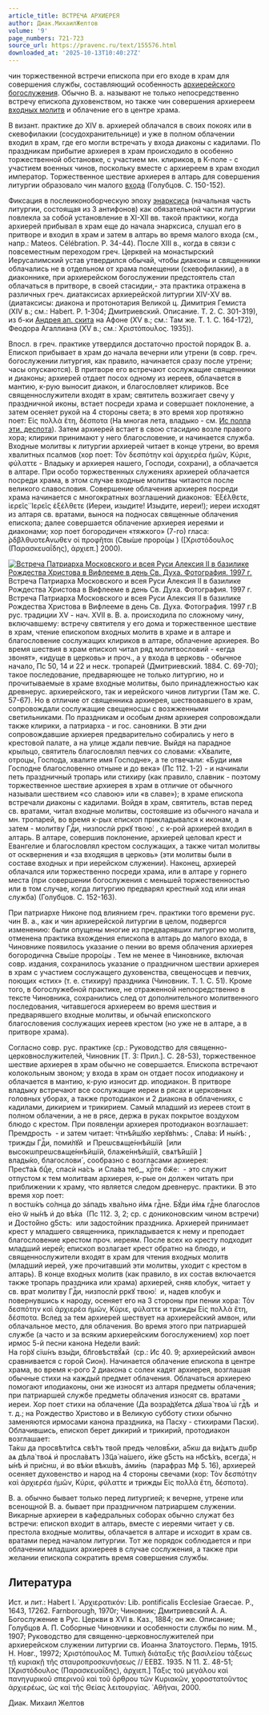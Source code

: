 ```yaml
---
article_title: ВСТРЕЧА АРХИЕРЕЯ
author: Диак.МихаилЖелтов
volume: '9'
page_numbers: 721-723
source_url: https://pravenc.ru/text/155576.html
downloaded_at: '2025-10-13T10:40:27Z'
---
```


чин торжественной встречи епископа при его входе в храм для совершения службы, составляющий особенность [архиерейского богослужения](<https://pravenc.ru/text/архиерейского богослужения.html>). Обычно В. а. называют не только непосредственно встречу епископа духовенством, но также чин совершения архиереем [входных молитв](<https://pravenc.ru/text/ВХОДНЫЕ МОЛИТВЫ.html>) и облачение его в центре храма.

В визант. практике до XIV в. архиерей облачался в своих покоях или в скевофилакии (сосудохранительнице) и уже в полном облачении входил в храм, где его могли встречать у входа диаконы с кадилами. По праздникам прибытие архиерея в храм происходило в особенно торжественной обстановке, с участием мн. клириков, в К-поле - с участием военных чинов, поскольку вместе с архиереем в храм входил император. Торжественное шествие архиерея в алтарь для совершения литургии образовало чин малого [входа](https://pravenc.ru/text/входа.html) (Голубцов. С. 150-152).

Фиксация в послеиконоборческую эпоху [энарксиса](https://pravenc.ru/text/энарксиса.html) (начальная часть литургии, состоящая из 3 антифонов) как обязательной части литургии повлекла за собой установление в XI-XII вв. такой практики, когда архиерей прибывал в храм еще до начала энарксиса, слушал его в притворе и входил в храм и затем в алтарь во время малого входа (см., напр.: Mateos. Célébration. P. 34-44). После XIII в., когда в связи с повсеместным переходом греч. Церквей на монастырский Иерусалимский устав утвердился обычай, чтобы диаконы и священники облачались не в отдельном от храма помещении (скевофилакии), а в диаконнике, при архиерейском богослужении предстоятель стал облачаться в притворе, в своей стасидии,- эта практика отражена в различных греч. диатаксисах архиерейской литургии XIV-XV вв. (диатаксисы: диакона и протонотария Великой ц. Димитрия Гемиста (XIV в.; см.: Habert. P. 1-304; Дмитриевский. Описание. Т. 2. С. 301-319), из б-ки [Андрея ап. скита](<https://pravenc.ru/text/АНДРЕЯ АПОСТОЛА СКИТ.html>) на Афоне (XV в.; см.: Там же. Т. 1. С. 164-172), Феодора Агаллиана (XV в.; см.: Χριστόπουλος. 1935)).

Впосл. в греч. практике утвердился достаточно простой порядок В. а. Епископ прибывает в храм до начала вечерни или утрени (в совр. греч. богослужении литургия, как правило, начинается сразу после утрени; часы опускаются). В притворе его встречают сослужащие священники и диаконы; архиерей отдает посох одному из иереев, облачается в мантию, к-рую выносит диакон, и благословляет клириков. Все священнослужители входят в храм; святитель возжигает свечу у праздничной иконы, встает посреди храма и совершает поклонение, а затем осеняет рукой на 4 стороны света; в это время хор протяжно поет: Εἰς πολλὰ ἔτη, δέσποτα (На многая лета, владыко - см. [Ис полла эти, деспота](<https://pravenc.ru/text/Ис полла эти  деспота.html>)). Затем архиерей встает в свою стасидию возле правого хора; клирики принимают у него благословение, и начинается служба. Входные молитвы к литургии архиерей читает в конце утрени, во время хвалитных псалмов (хор поет: Τὸν δεσπότην καὶ ἀρχιερέα ἡμῶν, Κύριε, φύλαττε - Владыку и архиерея нашего, Господи, сохрани), а облачается в алтаре. При особо торжественных служениях архиерей облачается посреди храма, в этом случае входные молитвы читаются после великого славословия. Совершение облачения архиерея посреди храма начинается с многократных возглашений диаконов: ᾿Εξέλθετε, ἱερεῖς̇ ῾Ιερεῖς ἐξέλθετε (Иереи, изыдите! Изыдите, иереи!); иереи исходят из алтаря св. вратами, вынося на подносах священные облачения епископа; далее совершается облачение архиерея иереями и диаконами; хор поет богородичен «тяжкого» (7-го) гласа: ̀ρδβλθυοτεΑνωθεν οἱ προφῆται (<span class="cu">Свы́ше</span> <span class="cu">проро́цы</span> ) ([Χριστόδουλος (Παρασκευαΐδης), ἀρχιεπ.] 2000).

[![Встреча Патриарха Московского и всея Руси Алексия II в базилике Рождества Христова в Вифлееме в день Св. Духа. Фотография. 1997 г.](https://pravenc.ru/data/738/461/1234/i200.jpg "Кликните для увеличения картинки")](https://pravenc.ru/data/738/461/1234/i400.jpg)Встреча Патриарха Московского и всея Руси Алексия II в базилике Рождества Христова в Вифлееме в день Св. Духа. Фотография. 1997 г.  
Встреча Патриарха Московского и всея Руси Алексия II в базилике Рождества Христова в Вифлееме в день Св. Духа. Фотография. 1997 г.В рус. традиции XV - нач. XVII в. В. а. происходила по сложному чину, включавшему: встречу святителя у его дома и торжественное шествие в храм, чтение епископом входных молитв в храме и в алтаре и благословение сослужащих клириков в алтаре, облачение архиерея. Во время шествия в храм епископ читал ряд молитвословий - «егда звонят», «идуще в церковь» и проч., а у входа в церковь - обычное начало, Пс 50, 14 и 22 и неск. тропарей (Дмитриевский. 1884. С. 69-70); такое последование, предваряющее не только литургию, но и прочитываемые в храме входные молитвы, было принадлежностью как древнерус. архиерейского, так и иерейского чинов литургии (Там же. С. 57-67). Но в отличие от священника архиерея, шествовавшего в храм, сопровождали сослужащие свещеносцы с возжженными светильниками. По праздникам и особым дням архиерея сопровождали также клирики, а патриарха - и гос. сановники. В эти дни сопровождавшие архиерея предварительно собирались у него в крестовой палате, а на улице ждали певчие. Выйдя на парадное крыльцо, святитель благословлял певчих со словами: «Хвалите, отроцы, Господа, хвалите имя Господне», а те отвечали: «Буди имя Господне благословенно отныне и до века» (Пс 112. 1-2) - и начинали петь праздничный тропарь или стихиру (как правило, славник - поэтому торжественное шествие архиерея в храм в отличие от обычного называли шествием «со славою» или «в славе»); в храме епископа встречали диаконы с кадилами. Войдя в храм, святитель, встав перед св. вратами, читал входные молитвы, состоявшие из обычного начала и мн. тропарей, во время к-рых епископ прикладывался к иконам, а затем - молитву <span class="cu">Гдⷭ҇и,</span> <span class="cu">низпослѝ</span> <span class="cu">рpкꙋ</span> <span class="cu">твою́:</span> , с к-рой архиерей входил в алтарь. В алтаре, совершив поклонение, архиерей целовал крест и Евангелие и благословлял крестом сослужащих, а также читал молитвы от осквернения и «за входящия в церковь» (эти молитвы были в составе входных и при иерейском служении). Наконец, архиерей облачался или торжественно посреди храма, или в алтаре у горнего места (при совершении богослужения с меньшей торжественностью или в том случае, когда литургию предварял крестный ход или иная служба) (Голубцов. С. 152-163).

При патриархе Никоне под влиянием греч. практики того времени рус. чин В. а., как и чин архиерейской литургии в целом, подвергся изменению: были опущены многие из предварявших литургию молитв, отменена практика вхождения епископа в алтарь до малого входа, в Чиновнике появилось указание о пении во время облачения архиерея богородична <span class="cu">Свы́ше</span> <span class="cu">проро́цы</span> . Тем не менее в Чиновнике, включая совр. издания, сохранилось указание о праздничном шествии архиерея в храм с участием сослужащего духовенства, свещеносцев и певчих, поющих «стих» (т. е. стихиру) праздника (Чиновник. Т. 1. С. 51). Кроме того, в богослужебной практике, не отраженной непосредственно в тексте Чиновника, сохранились след от дополнительного молитвенного последования, читавшегося архиереем во время шествия и предварявшего входные молитвы, и обычай епископского благословения сослужащих иереев крестом (но уже не в алтаре, а в притворе храма).

Согласно совр. рус. практике (ср.: Руководство для священно-церковнослужителей, Чиновник [Т. 3: Прил.]. С. 28-53), торжественное шествие архиерея в храм обычно не совершается. Епископа встречают колокольным звоном; у входа в храм он отдает посох иподиакону и облачается в мантию, к-рую износит др. иподиакон. В притворе владыку встречают все сослужащие иереи в рясах и церковных головных уборах, а также протодиакон и 2 диакона в облачениях, с кадилами, дикирием и трикирием. Самый младший из иереев стоит в полном облачении, а не в рясе, держа в руках покрытое воздухом блюдо с крестом. При появлении архиерея протодиакон возглашает: <span class="cu">Премдрость</span>  - и затем читает: <span class="cu">Чⷭ҇тнѣ́йшꙋю</span> <span class="cu">херꙋвhмъ:</span> , <span class="cu">Сла́ва:</span> <span class="cu">И҆</span> <span class="cu">ны́нѣ:</span> , трижды <span class="cu">Гдⷭ҇и,</span> <span class="cu">поми́лꙋй</span>  и <span class="cu">Преѡсвѧще́ннѣйшїй</span>  [или <span class="cu">высокѡпреѡсвѧще́ннѣйшїй,</span> <span class="cu">блаже́ннѣйшїй,</span> <span class="cu">свѧтѣ́йшїй</span> ] <span class="cu">влады́ко,</span> <span class="cu">благослови́</span> , сообразно с возгласами архиерея: <span class="cu">Прест҃а́ѧ</span> <span class="cu">бцⷣе,</span> <span class="cu">спасѝ</span> <span class="cu">на́съ</span>  и <span class="cu">Сла́ва</span> <span class="cu">теб_,</span> <span class="cu">хрⷭ҇те</span> <span class="cu">бж҃е:</span>  - это служит отпустом к тем молитвам архиерея, к-рые он должен читать при приближении к храму, что является следом древнерус. практики. В это время хор поет: <span class="cu">n</span> <span class="cu">востѡ́къ</span> <span class="cu">со́лнца</span> <span class="cu">до</span> <span class="cu">за҆падъ</span> <span class="cu">хва́льно</span> <span class="cu">и҆́мѧ</span> <span class="cu">гдⷭ҇не.</span> <span class="cu">Бꙋ́ди</span> <span class="cu">и҆́мѧ</span> <span class="cu">гдⷭ҇не</span> <span class="cu">благослове́но</span> <span class="cu">ѿ</span> <span class="cu">ны́нѣ</span> <span class="cu">и҆</span> <span class="cu">до</span> <span class="cu">вѣ́ка</span>  (Пс 112. 3, 2; ср. с дониконовским чином встречи) и <span class="cu">Досто́йно</span> <span class="cu">g5сть:</span>  или задостойник праздника. Архиерей принимает крест у младшего священника, прикладывается к нему и преподает благословение крестом проч. иереям. После всех ко кресту подходит младший иерей; епископ возлагает крест обратно на блюдо, и священнослужители входят в храм для чтения входных молитв (младший иерей, уже прочитавший эти молитвы, уходит с крестом в алтарь). В конце входных молитв (как правило, в их состав включается также тропарь праздника или храма) архиерей, сняв клобук, читает у св. врат молитву <span class="cu">Гдⷭ҇и,</span> <span class="cu">низпослѝ</span> <span class="cu">рpкꙋ</span> <span class="cu">твою́:</span>  и, надев клобук и повернувшись к народу, осеняет его на 3 стороны при пении хора: Τὸν δεσπότην καὶ ἀρχιερέα ἡμῶν, Κύριε, φύλαττε и трижды Εἰς πολλὰ ἔτη, δέσποτα. Вслед за тем архиерей шествует на архиерейский амвон, или облачальное место, для облачения. Во время этого при патриаршей службе (а часто и за всяким архиерейским богослужением) хор поет ирмос 5-й песни канона Недели ваий: <span class="cu">На</span> <span class="cu">го́рꙋ</span> <span class="cu">сїѡ́нъ</span> <span class="cu">взы́ди,</span> <span class="cu">бл҃говѣствꙋ́ѧй</span>  (ср.: Ис 40. 9; архиерейский амвон сравнивается с горой Сион). Начинается облачение епископа в центре храма, во время к-рого 2 диакона с солеи кадят архиерея, возглашая обычные стихи на каждый предмет облачения. Облачаться архиерею помогают иподиаконы, они же износят из алтаря предметы облачения; при патриаршей службе предметы облачения износят св. вратами иереи. Хор поет стихи на облачение (<span class="cu">Да</span> <span class="cu">возра́дꙋетсѧ</span> <span class="cu">дꙋша̀</span> <span class="cu">твоѧ̀</span> <span class="cu">ѡ҆</span> <span class="cu">гдⷭ҇ѣ</span>  и т. д.; на Рождество Христово и в Великую субботу стихи обычно заменяются ирмосами канона праздника, на Пасху - стихирами Пасхи). Облачившись, епископ берет дикирий и трикирий, протодиакон возглашает: <span class="cu">Та́кѡ</span> <span class="cu">да</span> <span class="cu">просвѣти́тсѧ</span> <span class="cu">свѣ́тъ</span> <span class="cu">тво́й</span> <span class="cu">предъ</span> <span class="cu">человѣ̑ки,</span> <span class="cu">a5кѡ</span> <span class="cu">да</span> <span class="cu">ви́дѧтъ</span> <span class="cu">дѡ́браѧ</span> <span class="cu">дѣла̀</span> <span class="cu">твоѧ҆</span> <span class="cu">и҆</span> <span class="cu">просла́вѧтъ</span> <span class="cu">)3ц҃а̀</span> <span class="cu">на́шего,</span> <span class="cu">и҆́же</span> <span class="cu">g5сть</span> <span class="cu">на</span> <span class="cu">нб҃сѣ́хъ,</span> <span class="cu">всегда̀,</span> <span class="cu">ны́нѣ</span> <span class="cu">и҆</span> <span class="cu">при́снѡ,</span> <span class="cu">и҆</span> <span class="cu">во</span> <span class="cu">вѣ́ки</span> <span class="cu">вѣкѡ́въ,</span> <span class="cu">а҆ми́нь</span>  (парафраз Мф 5. 16), архиерей осеняет духовенство и народ на 4 стороны свечами (хор: Τὸν δεσπότην καὶ ἀρχιερέα ἡμῶν, Κύριε, φύλαττε и трижды Εἰς πολλὰ ἔτη, δέσποτα).

В. а. обычно бывает только перед литургией; к вечерне, утрене или всенощной В. а. бывает при праздничном патриаршем служении. Викарные архиереи в кафедральных соборах обычно служат без встречи: епископ входит в алтарь, вместе с иереями читает у св. престола входные молитвы, облачается в алтаре и исходит в храм св. вратами перед началом литургии. Тот же порядок соблюдается и при облачении младших архиереев в случае сослужения, а также при желании епископа сократить время совершения службы.

## Литература

Ист. и лит.: Habert I. ᾿Αρχιερατικόν: Lib. pontificalis Ecclesiae Graecae. P., 1643, 17262. Farnborough, 1970r; Чиновник; Дмитриевский А. А. Богослужение в Рус. Церкви в XVI в. Каз., 1884; он же. Описание; Голубцов А. П. Соборные Чиновники и особенности службы по ним. М., 1907; Руководство для священно-церковнослужителей при архиерейском служении литургии св. Иоанна Златоустого. Пермь, 1915. Н. Новг., 19972; Χριστόπουλος Μ. Τυπικὴ διάταξις τῆς βασιλείου τάξεως τῇ κυριακῇ τῆς σταυροπροσκυνήσεως // ΕΕΒΣ. 1935. Ν 11. Σ. 48-51; [Χριστόδουλος (Παρασκευαΐδης), ἀρχιεπ.] Τάξις τοῦ μεγάλου καὶ πανηγυρικοῦ σπερινοῦ καὶ τοῦ ὄρθρου τῶν Κυριακῶν, χοροστατοῦντος ἀρχιερέως, ὡς καὶ τῆς Θείας λειτουργίας. ᾿Αθῆναι, 2000.

Диак.   Михаил   Желтов

